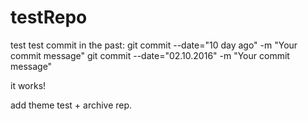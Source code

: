 # testRepo
test
test commit in the past: 
git commit --date="10 day ago" -m "Your commit message" 
git commit --date="02.10.2016" -m "Your commit message" 

it works! 


add theme test + archive rep. 
